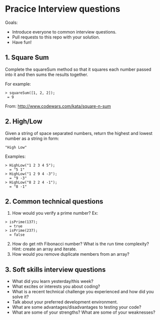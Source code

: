 # Pracice Interview questions

Goals:

 * Introduce everyone to common interview questions.
 * Pull requests to this repo with your solution.
 * Have fun!

 ## 1. Square Sum

Complete the squareSum method so that it squares each number passed into it and then sums the results together.

For example:

```
> squareSum([1, 2, 2]); 
 = 9
```

From: http://www.codewars.com/kata/square-n-sum

## 2. High/Low

Given a string of space separated numbers, return the highest and lowest number as a string in form: 

`"High Low"`

Examples:
```
> HighLow("1 2 3 4 5");  
  = "5 1"
> HighLow("1 2 9 4 -3"); 
  = "9 -3"
> HighLow("8 2 2 4 -1"); 
  = "8 -1"
```


 ## 2. Common technical questions
1. How would you verify a prime number?
Ex:
```
> isPrime(137);
  = true
> isPrime(237);
  = false
  ```
2. How do get nth Fibonacci number? What is the run time complexity? Hint: create an array and iterate.
3. How would you remove duplicate members from an array?

 
 ## 3. Soft skills interview questions
 
* What did you learn yesterday/this week?
* What excites or interests you about coding?
* What is a recent technical challenge you experienced and how did you solve it?
* Talk about your preferred development environment.
* What are some advantages/disadvantages to testing your code?
* What are some of your strengths? What are some of your weaknesses?



